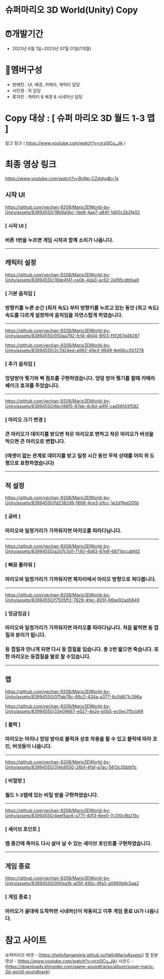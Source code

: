 # 슈퍼마리오 3D World(Unity) Copy

# ⏰개발기간
* 2023년 6월 1일~2023년 07월 01일(1개월)

# 📄멤버구성
* 원예찬 :  UI, 배경, 카메라, 캐릭터 담당
* 서민경 : 적 담당
* 류지민 : 캐릭터 & 배경 & 시네머신 담당

# Copy 대상 : [ 슈퍼 마리오 3D 월드 1-3 맵 ]
참고 링크 ( https://www.youtube.com/watch?v=orzi0Cu_Jik )

# 최종 영상 링크 
https://www.youtube.com/watch?v=RoNp-CZdqho&t=1s

## 시작 UI

https://github.com/yechan-9208/Mario3DWorld-by-Unity/assets/83994550/18b9a0bc-1de8-4ae7-a84f-1d00c2b2fe02

### [ 시작 UI ]
### 버튼 1번을 누르면 게임 시작과 함께 소리가 나옵니다.


***
## 캐릭터 설정
  
https://github.com/yechan-9208/Mario3DWorld-by-Unity/assets/83994550/18de4f41-ce0b-4da3-ac62-2a195cdbfaa9

### [ 기본 움직임 ]
### 방향키를 누른 순간 (최저 속도) 부터 방향키를 누르고 있는 동안 (최고 속도) 속도를 다르게 설정하여 움직임을 자연스럽게 하였습니다.
***
https://github.com/yechan-9208/Mario3DWorld-by-Unity/assets/83994550/050aa792-fcf4-4b04-8f03-f5f267d49287

https://github.com/yechan-9208/Mario3DWorld-by-Unity/assets/83994550/2c7d24ed-a992-49e3-9949-8e06cc501278
### [ 추가 움직임 ]
### 엉덩방아 찢기와 벽 점프를 구현하였습니다. 엉덩 방아 찢기를 할때 카메라 쉐이크 효과를 주었습니다.
***
https://github.com/yechan-9208/Mario3DWorld-by-Unity/assets/83994550/6ecf46f5-87eb-4c6d-a95f-cad56fd3f582

### [ 마리오 크기 변경 ]
### 큰 마리오가 데미지를 받으면 작은 마리오로 변하고 작은 마리오가 버섯을 먹으면 큰 마리오로 변합니다.
### (에셋이 없는 관계로 데미지를 받고 일정 시간 동안 무적 상태를 머리 위 도형으로 표현하였습니다)

***

## 적 설정

https://github.com/yechan-9208/Mario3DWorld-by-Unity/assets/83994550/fd2382d9-f668-4ce3-b1cc-1e2d1fed205b
### [ 굼바 ]
### 마리오와 일정거리가 가까워지면 마리오를 따라다닙니다.
***
https://github.com/yechan-9208/Mario3DWorld-by-Unity/assets/83994550/a2d7c5d1-7140-4b83-87e8-6871dccabfd2
### [ 뻐끔 플라워 ]
### 마리오와 일정거리가 가까워지면 제자리에서 마리오 방향으로 쳐다봅니다.
***
https://github.com/yechan-9208/Mario3DWorld-by-Unity/assets/83994550/f7505ff2-7829-4fec-805f-66be92ad0849
### [ 엉금엉금 ]
### 마리오와 일정거리가 가까워지면 마리오를 따라다닙니다. 처음 밟히면 등 껍질과 분리가 됩니다.
### 등 껍질과 만나게 되면 다시 등 껍질을 입습니다. 총 2번 밟으면 죽습니다. 또한 마리오는 등껍질을 발로 찰 수있습니다.

***

## 맵

https://github.com/yechan-9208/Mario3DWorld-by-Unity/assets/83994550/07fab78c-66c2-424a-a377-9c0d871c396a

https://github.com/yechan-9208/Mario3DWorld-by-Unity/assets/83994550/33e09667-e527-4e2e-b0b5-ec0ec7f5cb69

### [ 블럭 ]
### 마리오는 머리나 엉덩 방아로 블럭과 상호 작용을 할 수 있고 블럭에 따라 코인, 버섯등이 나옵니다.
***

https://github.com/yechan-9208/Mario3DWorld-by-Unity/assets/83994550/31eb9550-26bf-4faf-a7ac-5813c55bbf1c

### [ 비밀방 ]
### 월드 1-3맵에 있는 비밀 방을 구현하였습니다.
***

https://github.com/yechan-9208/Mario3DWorld-by-Unity/assets/83994550/4eef5ac6-a771-40f3-8ee0-7c310c8b215c

### [ 세이브 포인트 ]
### 맵 중간에 죽어도 다시 살아 날 수 있는 세이브 포인트를 구현하였습니다.
***

## 게임 종료

https://github.com/yechan-9208/Mario3DWorld-by-Unity/assets/83994550/0f41ea1b-a05f-495c-9fa3-a0960b9c5aa2

### [ 게임 종료 ]
### 마리오가 골대에 도착하면 시네머신이 작동되고 이후 게임 종료 UI가 나옵니다.


# 참고 사이트
슈퍼마리오 에셋 - (https://hellofangaming.github.io/HelloMarioAssets/)
맵 원본 영상 - (https://www.youtube.com/watch?v=orzi0Cu_Jik)
사운드 - (https://downloads.khinsider.com/game-soundtracks/album/super-mario-3d-world-soundtrack)

